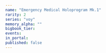 ```yaml
---
name: "Emergency Medical Holoprogram Mk.1"
rarity: 2
series: "voy"
memory_alpha: ""
bigbook_tier:
events:
in_portal:
published: false
---
```

